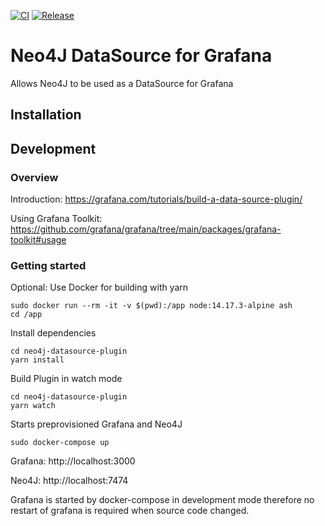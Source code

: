 [![CI](https://github.com/denniskniep/grafana-datasource-plugin-neo4j/actions/workflows/ci.yml/badge.svg)](https://github.com/denniskniep/grafana-datasource-plugin-neo4j/actions/workflows/ci.yml) [![Release](https://github.com/denniskniep/grafana-datasource-plugin-neo4j/actions/workflows/release.yml/badge.svg)](https://github.com/denniskniep/grafana-datasource-plugin-neo4j/actions/workflows/release.yml)

# Neo4J DataSource for Grafana
Allows Neo4J to be used as a DataSource for Grafana

## Installation


## Development
### Overview
Introduction: https://grafana.com/tutorials/build-a-data-source-plugin/

Using Grafana Toolkit: https://github.com/grafana/grafana/tree/main/packages/grafana-toolkit#usage


### Getting started
Optional: Use Docker for building with yarn
```
sudo docker run --rm -it -v $(pwd):/app node:14.17.3-alpine ash
cd /app
```

Install dependencies
```
cd neo4j-datasource-plugin
yarn install
```

Build Plugin in watch mode
```
cd neo4j-datasource-plugin
yarn watch
```

Starts preprovisioned Grafana and Neo4J 
```
sudo docker-compose up
```
Grafana: http://localhost:3000

Neo4J: http://localhost:7474

Grafana is started by docker-compose in development mode therefore no restart of grafana is required when source code changed.

